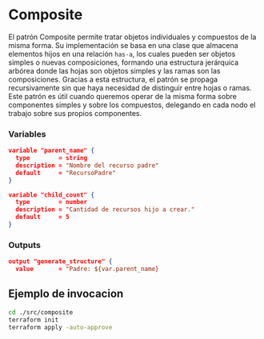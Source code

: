 # Composite

El patrón Composite permite tratar objetos individuales y compuestos de la misma forma.
Su implementación se basa en una clase que almacena elementos hijos en una relación ``has-a``, los cuales pueden ser objetos simples o nuevas composiciones, formando una estructura jerárquica arbórea donde las hojas son objetos simples y las ramas son las composiciones. Gracias a esta estructura, el patrón se propaga recursivamente sin que haya necesidad de distinguir entre hojas o ramas.
Este patrón es útil cuando queremos operar de la misma forma sobre componentes simples y sobre los compuestos, delegando en cada nodo el trabajo sobre sus propios componentes.

### Variables

```json
variable "parent_name" {
  type        = string
  description = "Nombre del recurso padre"
  default     = "RecursoPadre"
}
```

```json
variable "child_count" {
  type        = number
  description = "Cantidad de recursos hijo a crear."
  default     = 5
}
```

### Outputs

```json
output "generate_structure" {
  value       = "Padre: ${var.parent_name}
```

## Ejemplo de invocacion

```bash
cd ./src/composite
terraform init
terraform apply -auto-approve
```
